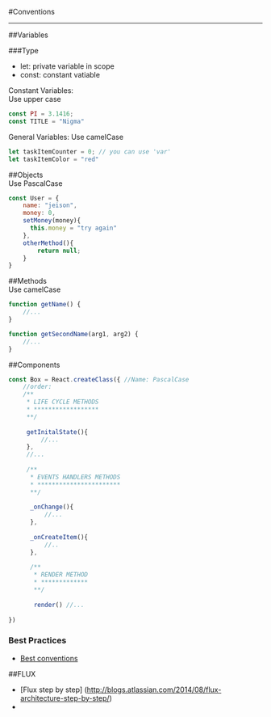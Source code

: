 
#Conventions
***
##Variables

###Type
* let: private variable in scope
* const: constant vatiable

Constant Variables:<br />
Use upper case
```javascript
const PI = 3.1416;  
const TITLE = "Nigma" 
```

General Variables:
Use camelCase
```javascript
let taskItemCounter = 0; // you can use 'var'  
let taskItemColor = "red" 
```

##Objects
<br />
Use PascalCase
```javascript
const User = {
    name: "jeison",
    money: 0,
    setMoney(money){
      this.money = "try again"  
    },
    otherMethod(){
        return null;
    }
}
```


##Methods
<br />
Use camelCase
```javascript
function getName() {
    //...
}

function getSecondName(arg1, arg2) {
    //...
}
```

##Components

```javascript
const Box = React.createClass({ //Name: PascalCase
    //order: 
    /**
     * LIFE CYCLE METHODS
     * ******************
     **/
     
     getInitalState(){
         //...
     }, 
     //...
     
     /**
      * EVENTS HANDLERS METHODS
      * ***********************
      **/
      
      _onChange(){
          //...
      },
      
      _onCreateItem(){
          //..
      },
      
      /**
       * RENDER METHOD
       * *************
       **/
       
       render() //...
       
})
```

### Best Practices 
* [Best conventions](https://web-design-weekly.com/2015/01/29/opinionated-guide-react-js-best-practices-conventions/)


##FLUX

* [Flux step by step] (http://blogs.atlassian.com/2014/08/flux-architecture-step-by-step/)
* 

